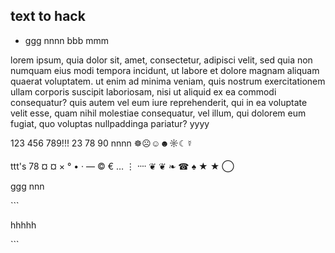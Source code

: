 ## text to hack

* ggg nnnn bbb
mmm

lorem ipsum, quia dolor sit, amet, consectetur, adipisci velit, sed quia non numquam eius modi tempora incidunt, ut labore et dolore magnam aliquam quaerat voluptatem. ut enim ad minima veniam, quis nostrum exercitationem ullam corporis suscipit laboriosam, nisi ut aliquid ex ea commodi consequatur? quis autem vel eum iure reprehenderit, qui in ea voluptate velit esse, quam nihil molestiae consequatur, vel illum, qui dolorem eum fugiat, quo voluptas nullpaddinga pariatur?
yyyy

123 456 789!!! 23 78 90 nnnn ☸☹☺☻☼☾☿

ttt's 78 ¤ ¤ × ° • · — © € … ⋮ ᠁ ❦ ❦ ❧ ☎ ♠ ★ ★ ◯ 


ggg nnn

\`\`\`

hhhhh

\`\`\`

